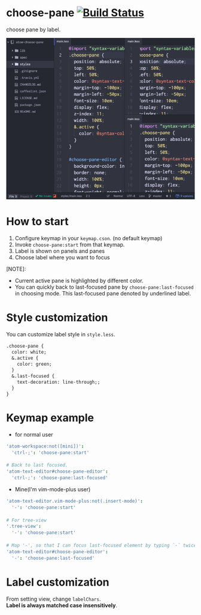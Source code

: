 # choose-pane [![Build Status](https://travis-ci.org/t9md/atom-choose-pane.svg?branch=master)](https://travis-ci.org/t9md/atom-choose-pane)

choose pane by label.

![](https://raw.githubusercontent.com/t9md/t9md/0331a56774cd283aab2548708d740cd0f9f8e59c/img/atom-choose-pane.gif)

# How to start

1. Configure keymap in your `keymap.cson`. (no default keymap)
2. Invoke `choose-pane:start` from that keymap.
3. Label is shown on panels and panes
4. Choose label where you want to focus

[NOTE]:
- Current active pane is highlighted by different color.
- You can quickly back to last-focused pane by `choose-pane:last-focused` in choosing mode. This last-focused pane denoted by underlined label.

# Style customization

You can customize label style in `style.less`.

```less
.choose-pane {
  color: white;
  &.active {
    color: green;
  }
  &.last-focused {
    text-decoration: line-through;;
  }
}
```

# Keymap example

- for normal user

```coffeescript
'atom-workspace:not([mini])':
  'ctrl-;': 'choose-pane:start'

# Back to last focused.
'atom-text-editor#choose-pane-editor':
  'ctrl-;': 'choose-pane:last-focused'
```

- Mine(I'm vim-mode-plus user)

```coffeescript
'atom-text-editor.vim-mode-plus:not(.insert-mode)':
  '-': 'choose-pane:start'

# For tree-view
'.tree-view':
  '-': 'choose-pane:start'

# Map '-', so that I can focus last-focused element by typing `-` twice.
'atom-text-editor#choose-pane-editor':
  '-': 'choose-pane:last-focused'
```

# Label customization

From setting view, change `labelChars`.  
**Label is always matched case insensitively**.
